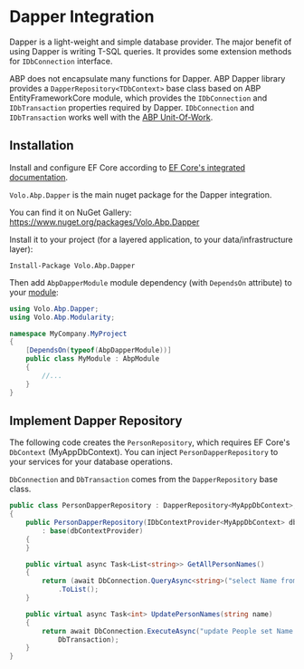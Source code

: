 # Dapper Integration

Dapper is a light-weight and simple database provider. The major benefit of using Dapper is writing T-SQL queries. It provides  some extension methods for `IDbConnection` interface.

ABP does not encapsulate many functions for Dapper. ABP Dapper library provides a `DapperRepository<TDbContext>` base class based on  ABP EntityFrameworkCore module, which provides the `IDbConnection` and `IDbTransaction` properties required by Dapper. `IDbConnection` and `IDbTransaction` works well with the [ABP Unit-Of-Work](Unit-Of-Work.md).

## Installation

Install and configure EF Core according to [EF Core's integrated documentation](Entity-Framework-Core.md).

`Volo.Abp.Dapper` is the main nuget package for the Dapper integration. 

You can find it on NuGet Gallery: https://www.nuget.org/packages/Volo.Abp.Dapper

Install it to your project (for a layered application, to your data/infrastructure layer):

```shell
Install-Package Volo.Abp.Dapper
```

Then add `AbpDapperModule` module dependency (with `DependsOn` attribute) to your [module](Module-Development-Basics.md):

````C#
using Volo.Abp.Dapper;
using Volo.Abp.Modularity;

namespace MyCompany.MyProject
{
    [DependsOn(typeof(AbpDapperModule))]
    public class MyModule : AbpModule
    {
        //...
    }
}
````

## Implement Dapper Repository

The following code creates the `PersonRepository`, which requires EF Core's `DbContext` (MyAppDbContext).
You can inject `PersonDapperRepository` to your services for your database operations.

`DbConnection` and `DbTransaction` comes from the `DapperRepository` base class.

```C#
public class PersonDapperRepository : DapperRepository<MyAppDbContext>, ITransientDependency
{
    public PersonDapperRepository(IDbContextProvider<MyAppDbContext> dbContextProvider)
        : base(dbContextProvider)
    {
    }

    public virtual async Task<List<string>> GetAllPersonNames()
    {
        return (await DbConnection.QueryAsync<string>("select Name from People", transaction: DbTransaction))
            .ToList();
    }

    public virtual async Task<int> UpdatePersonNames(string name)
    {
        return await DbConnection.ExecuteAsync("update People set Name = @NewName", new { NewName = name },
            DbTransaction);
    }
}
```
